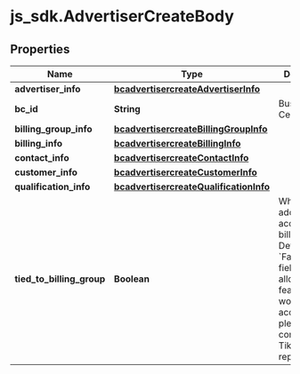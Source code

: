 # js_sdk.AdvertiserCreateBody

## Properties
Name | Type | Description | Notes
------------ | ------------- | ------------- | -------------
**advertiser_info** | [**bcadvertisercreateAdvertiserInfo**](bcadvertisercreateAdvertiserInfo.md) |  | [required] 
**bc_id** | **String** | Business Center ID | [required] 
**billing_group_info** | [**bcadvertisercreateBillingGroupInfo**](bcadvertisercreateBillingGroupInfo.md) |  | [optional] 
**billing_info** | [**bcadvertisercreateBillingInfo**](bcadvertisercreateBillingInfo.md) |  | [optional] 
**contact_info** | [**bcadvertisercreateContactInfo**](bcadvertisercreateContactInfo.md) |  | [optional] 
**customer_info** | [**bcadvertisercreateCustomerInfo**](bcadvertisercreateCustomerInfo.md) |  | [required] 
**qualification_info** | [**bcadvertisercreateQualificationInfo**](bcadvertisercreateQualificationInfo.md) |  | [optional] 
**tied_to_billing_group** | **Boolean** | Whether to add the ad account to a billing group. Default value: &#x60;False&#x60;. This field is an allowlist-only feature. If you would like to access it, please contact your TikTok representative | [optional] 
